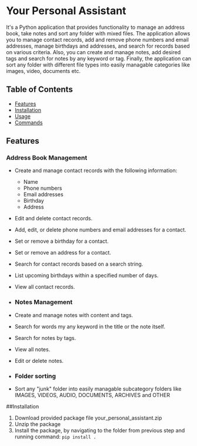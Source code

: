# Your Personal Assistant

It's a Python application that provides functionality to manage an address book, take notes and sort any folder with mixed files. The application allows you to manage contact records, add and remove phone numbers and email addresses, manage birthdays and addresses, and search for records based on various criteria. Also, you can create and manage notes, add desired tags and search for notes by any keyword or tag. Finally, the application can sort any folder with different file types into  easily managable categories like images, video, documents etc.

## Table of Contents

- [Features](#features)
- [Installation](#installation)
- [Usage](#usage)
- [Commands](#commands)

## Features

### Address Book Management

- Create and manage contact records with the following information:
  - Name
  - Phone numbers
  - Email addresses
  - Birthday
  - Address
- Edit and delete contact records.
- Add, edit, or delete phone numbers and email addresses for a contact.
- Set or remove a birthday for a contact.
- Set or remove an address for a contact.
- Search for contact records based on a search string.
- List upcoming birthdays within a specified number of days.
- View all contact records.

- ### Notes Management

- Create and manage notes with content and tags.
- Search for words my any keyword in the title or the note itself.
- Search for notes by tags.
- View all notes.
- Edit or delete notes.

- ### Folder sorting

- Sort any "junk" folder into easily managable subcategory folders like IMAGES, VIDEOS, AUDIO, DOCUMENTS, ARCHIVES and OTHER

 ##Installation
 
 1. Download provided package file your_personal_assistant.zip
 2. Unzip the package
 3. Install the package, by navigating to the folder from previous step and running command: ```pip install .``` 

